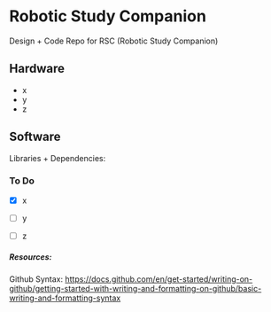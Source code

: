 # Robotic Study Companion
Design + Code Repo for RSC (Robotic Study Companion)

## Hardware 
* x
* y 
* z  

## Software
Libraries + Dependencies:


### To Do
- [x]  x
- [ ] y
- [ ] z


##### Resources:
Github Syntax: https://docs.github.com/en/get-started/writing-on-github/getting-started-with-writing-and-formatting-on-github/basic-writing-and-formatting-syntax
